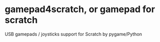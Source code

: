 # gamepad4scratch, or gamepad for scratch
USB gamepads / joysticks support for Scratch by pygame/Python
